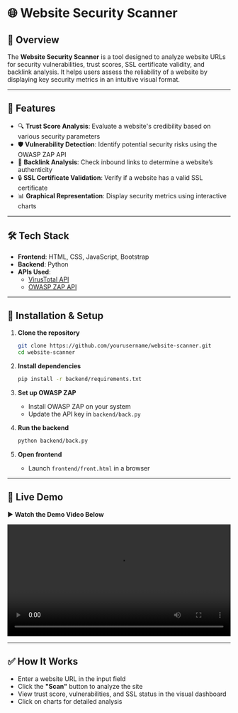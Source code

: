 # 🌐 Website Security Scanner

## 📌 Overview  
The **Website Security Scanner** is a tool designed to analyze website URLs for security vulnerabilities, trust scores, SSL certificate validity, and backlink analysis. It helps users assess the reliability of a website by displaying key security metrics in an intuitive visual format.

---

## 🚀 Features  

- 🔍 **Trust Score Analysis**: Evaluate a website's credibility based on various security parameters  
- 🛡 **Vulnerability Detection**: Identify potential security risks using the OWASP ZAP API  
- 🔗 **Backlink Analysis**: Check inbound links to determine a website’s authenticity  
- 🔒 **SSL Certificate Validation**: Verify if a website has a valid SSL certificate  
- 📊 **Graphical Representation**: Display security metrics using interactive charts  

---

## 🛠 Tech Stack  

- **Frontend**: HTML, CSS, JavaScript, Bootstrap  
- **Backend**: Python  
- **APIs Used**:
  - [VirusTotal API](https://www.virustotal.com/)
  - [OWASP ZAP API](https://www.zaproxy.org/)

---

## 🔧 Installation & Setup  

1. **Clone the repository**  
   ```bash
   git clone https://github.com/yourusername/website-scanner.git
   cd website-scanner
   ```

2. **Install dependencies**  
   ```bash
   pip install -r backend/requirements.txt
   ```

3. **Set up OWASP ZAP**  
   - Install OWASP ZAP on your system  
   - Update the API key in `backend/back.py`

4. **Run the backend**  
   ```bash
   python backend/back.py
   ```

5. **Open frontend**  
   - Launch `frontend/front.html` in a browser

---

## 🔗 Live Demo

▶️ **Watch the Demo Video Below**

<video width="100%" controls>
  <source src="demo.mp4" type="video/mp4">
  Your browser does not support the video tag.
</video>

---

## ✅ How It Works

- Enter a website URL in the input field  
- Click the **"Scan"** button to analyze the site  
- View trust score, vulnerabilities, and SSL status in the visual dashboard  
- Click on charts for detailed analysis  

